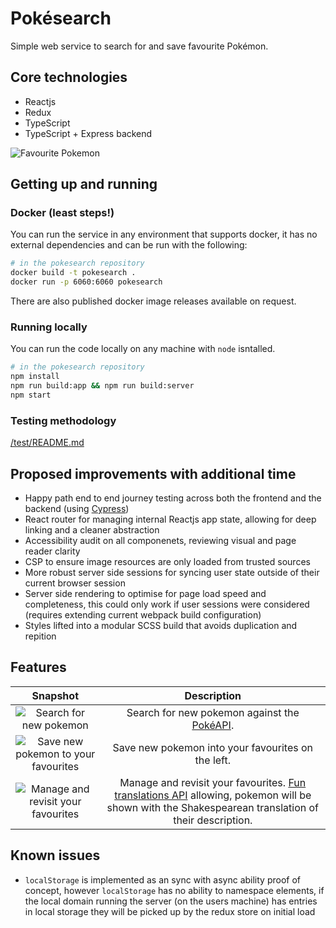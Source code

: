 # Pokésearch

Simple web service to search for and save favourite Pokémon.

## Core technologies

* Reactjs
* Redux
* TypeScript
* TypeScript + Express backend

![Favourite Pokemon](https://i.imgur.com/XT097eX.png "Favourite Pokémon")

## Getting up and running

### Docker (least steps!)
You can run the service in any environment that supports docker, it has no external dependencies
and can be run with the following:

```bash
# in the pokesearch repository
docker build -t pokesearch .
docker run -p 6060:6060 pokesearch
```

There are also published docker image releases available on request.

### Running locally
You can run the code locally on any machine with `node` isntalled.

```bash
# in the pokesearch repository
npm install
npm run build:app && npm run build:server
npm start
```

### Testing methodology
[/test/README.md](/test/README.md)

## Proposed improvements with additional time
* Happy path end to end journey testing across both the frontend and the backend (using [Cypress](https://www.cypress.io/))
* React router for managing internal Reactjs app state, allowing for deep linking and a
cleaner abstraction
* Accessibility audit on all componenets, reviewing visual and page reader clarity
* CSP to ensure image resources are only loaded from trusted sources
* More robust server side sessions for syncing user state outside of their current browser session
* Server side rendering to optimise for page load speed and completeness, this could only work
if user sessions were considered (requires extending current webpack build configuration)
* Styles lifted into a modular SCSS build that avoids duplication and repition

## Features

Snapshot                   |  Description
:-------------------------:|:-------------------------:
![Search for new pokemon](https://i.imgur.com/fQd2fJ0.png)  |  Search for new pokemon against the [PokéAPI](https://pokeapi.co/).
![Save new pokemon to your favourites](https://i.imgur.com/5A4Nakc.png)  |  Save new pokemon into your favourites on the left.
![Manage and revisit your favourites](https://i.imgur.com/03GpvXm.png)  |  Manage and revisit your favourites. [Fun translations API](https://funtranslations.com/api/shakespeare) allowing, pokemon will be shown with the Shakespearean translation of their description. 

## Known issues
* `localStorage` is implemented as an sync with async ability proof of concept,
however `localStorage` has no ability to namespace elements, if the local domain
running the server (on the users machine) has entries in local storage they will
be picked up by the redux store on initial load
